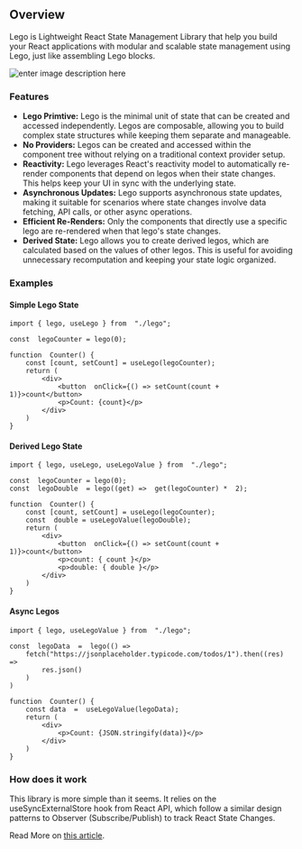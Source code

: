 ## Overview

Lego is Lightweight React State Management Library that help you build your React applications with modular and scalable state management using Lego, just like assembling Lego blocks.

![enter image description here](https://img.icons8.com/?size=200&id=38643&format=png)

### Features

- **Lego Primtive:** Lego is the minimal unit of state that can be created and accessed independently. Legos are composable, allowing you to build complex state structures while keeping them separate and manageable.
- **No Providers:** Legos can be created and accessed within the component tree without relying on a traditional context provider setup.
- **Reactivity:** Lego leverages React's reactivity model to automatically re-render components that depend on legos when their state changes. This helps keep your UI in sync with the underlying state.
- **Asynchronous Updates:** Lego supports asynchronous state updates, making it suitable for scenarios where state changes involve data fetching, API calls, or other async operations.
- **Efficient Re-Renders:** Only the components that directly use a specific lego are re-rendered when that lego's state changes.
- **Derived State:** Lego allows you to create derived legos, which are calculated based on the values of other legos. This is useful for avoiding unnecessary recomputation and keeping your state logic organized.

### Examples

#### Simple Lego State

    import { lego, useLego } from  "./lego";

    const  legoCounter = lego(0);

    function  Counter() {
        const [count, setCount] = useLego(legoCounter);
        return (
    		<div>
    			<button  onClick={() => setCount(count + 1)}>count</button>
    			<p>Count: {count}</p>
    		</div>
    	)
    }

#### Derived Lego State

    import { lego, useLego, useLegoValue } from  "./lego";

    const  legoCounter = lego(0);
    const  legoDouble  = lego((get) =>  get(legoCounter) *  2);

    function  Counter() {
        const [count, setCount] = useLego(legoCounter);
        const  double = useLegoValue(legoDouble);
        return (
    		<div>
    			<button  onClick={() => setCount(count + 1)}>count</button>
    			<p>count: { count }</p>
    			<p>double: { double }</p>
    		</div>
    	)
    }

#### Async Legos

    import { lego, useLegoValue } from  "./lego";

    const  legoData  =  lego(() =>
    	fetch("https://jsonplaceholder.typicode.com/todos/1").then((res) =>
    		res.json()
    	)
    )

    function  Counter() {
        const data  =  useLegoValue(legoData);
        return (
    		<div>
    			<p>Count: {JSON.stringify(data)}</p>
    		</div>
    	)
    }

### How does it work

This library is more simple than it seems.
It relies on the useSyncExternalStore hook from React API, which follow a similar design patterns to Observer (Subscribe/Publish) to track React State Changes.

Read More on [this article](https://react.dev/reference/react/useSyncExternalStore).
